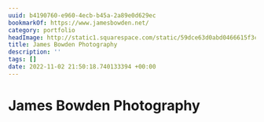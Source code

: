 ```yaml
---
uuid: b4190760-e960-4ecb-b45a-2a89e0d629ec
bookmarkOf: https://www.jamesbowden.net/
category: portfolio
headImage: http://static1.squarespace.com/static/59dce63d0abd0466615f3ce4/t/5f846d538fc0336d8f4e1b9c/1602514401005/JB3_small.png?format=1500w
title: James Bowden Photography
description: ''
tags: []
date: 2022-11-02 21:50:18.740133394 +00:00
---
```

# James Bowden Photography

